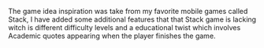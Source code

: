 The game idea inspiration was take from my favorite mobile games called Stack, I have added some additional features that that Stack game is lacking witch is different difficulty levels and a educational twist which involves Academic quotes appearing when the player finishes the game. 
